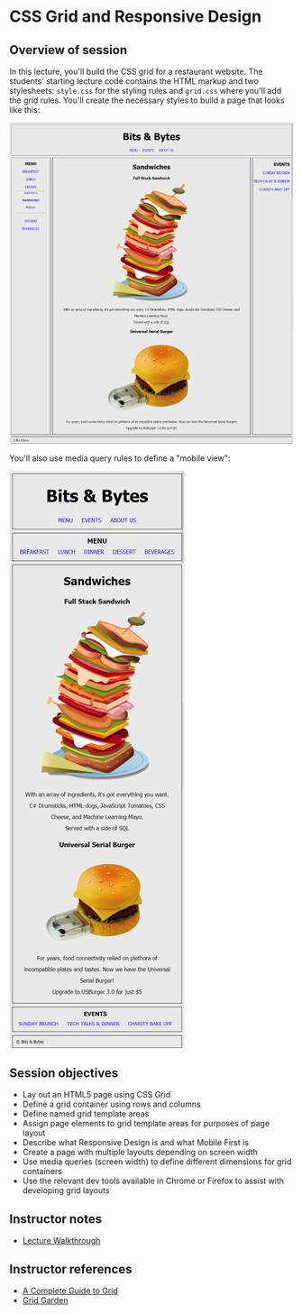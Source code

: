 # CSS Grid and Responsive Design

## Overview of session

In this lecture, you'll build the CSS grid for a restaurant website. The students' starting lecture code contains the HTML markup and two stylesheets: `style.css` for the styling rules and `grid.css` where you'll add the grid rules. You'll create the necessary styles to build a page that looks like this:

![Restaurant Page](./restaurant.png)

You'll also use media query rules to define a "mobile view":

![Restaurant Page - Mobile](./restaurant-mobile.png)

## Session objectives

- Lay out an HTML5 page using CSS Grid
- Define a grid container using rows and columns
- Define named grid template areas
- Assign page elements to grid template areas for purposes of page layout
- Describe what Responsive Design is and what Mobile First is
- Create a page with multiple layouts depending on screen width
- Use media queries (screen width) to define different dimensions for grid containers
- Use the relevant dev tools available in Chrome or Firefox to assist with developing grid layouts

## Instructor notes

- [Lecture Walkthrough](./lecture-code.md)

## Instructor references

- [A Complete Guide to Grid](https://css-tricks.com/snippets/css/complete-guide-grid/)
- [Grid Garden](http://cssgridgarden.com/)
